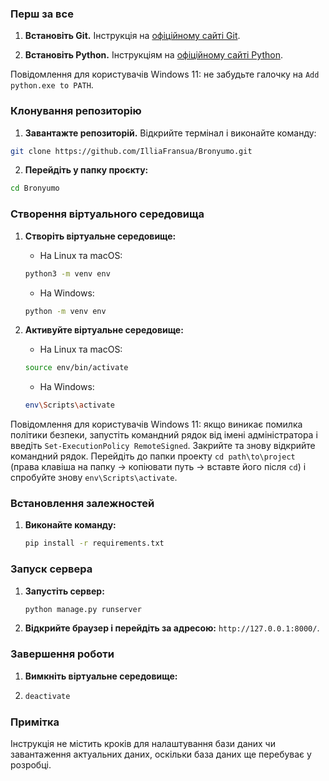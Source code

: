 
### Перш за все

1. **Встановіть Git.**  Інструкція на [офіційному сайті Git](https://git-scm.com/).

2. **Встановіть Python.** Інструкціям на [офіційному сайті Python](https://www.python.org/). 

Повідомлення для користувачів Windows 11: не забудьте галочку на `Add python.exe to PATH`.

### Клонування репозиторію

1. **Завантажте репозиторій.** Відкрийте термінал і виконайте команду:
 ```bash
git clone https://github.com/IlliaFransua/Bronyumo.git
 ```
     
2. **Перейдіть у папку проєкту:**
```bash
cd Bronyumo
```

### Створення віртуального середовища

1. **Створіть віртуальне середовище:**

	- На Linux та macOS:

	```bash
	python3 -m venv env
	```

	- На Windows:

	```bash
	python -m venv env
	```

3. **Активуйте віртуальне середовище:**

	- На Linux та macOS:

	```bash
	source env/bin/activate
	```

	- На Windows:

	```bash
	env\Scripts\activate
	```

Повідомлення для користувачів Windows 11: якщо виникає помилка політики безпеки, запустіть командний рядок від імені адміністратора і введіть `Set-ExecutionPolicy RemoteSigned`. Закрийте та знову відкрийте командний рядок. Перейдіть до папки проекту `cd path\to\project` (права клавіша на папку -> копіювати путь -> вставте його після `cd`) і спробуйте знову `env\Scripts\activate`.

### Встановлення залежностей

1. **Виконайте команду:**

	```bash
	pip install -r requirements.txt
	```

### Запуск сервера

1. **Запустіть сервер:**

	```bash
	python manage.py runserver
	```

2. **Відкрийте браузер і перейдіть за адресою:** `http://127.0.0.1:8000/`.

### Завершення роботи

1. **Вимкніть віртуальне середовище:**
2. 
	```bash
	deactivate
	```

### Примітка

Інструкція не містить кроків для налаштування бази даних чи завантаження актуальних даних, оскільки база даних ще перебуває у розробці.